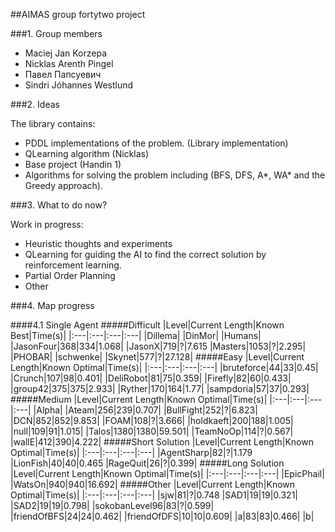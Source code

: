##AIMAS group fortytwo project

###1. Group members

- Maciej Jan Korzepa
- Nicklas Arenth Pingel
- Павел Папсуевич
- Sindri Jóhannes Westlund

###2. Ideas

The library contains:
  * PDDL implementations of the problem. (Library implementation)
  * QLearning algorithm (Nicklas)
  * Base project (Handin 1)
  * Algorithms for solving the problem including (BFS, DFS, A*, WA* and the Greedy approach).

###3. What to do now?

Work in progress:
  * Heuristic thoughts and experiments
  * QLearning for guiding the AI to find the correct solution by reinforcement learning.
  * Partial Order Planning
  * Other


###4. Map progress

####4.1 Single Agent
#####Difficult
|Level|Current Length|Known Best|Time(s)|
|:---|:---|:---|:---|
|Dillema|
|DinMor|
|Humans|
|JasonFour|368|334|1.068|
|JasonX|719|?|7.615
|Masters|1053|?|2.295|
|PHOBAR|
|schwenke|
|Skynet|577|?|27.128|
#####Easy
|Level|Current Length|Known Optimal|Time(s)|
|:---|:---|:---|:---|
|bruteforce|44|33|0.45|
|Crunch|107|98|0.401|
|DeliRobot|81|75|0.359|
|Firefly|82|60|0.433|
|group42|375|375|2.933|
|Ryther|170|164|1.77|
|sampdoria|57|37|0.293|
#####Medium
|Level|Current Length|Known Optimal|Time(s)|
|:---|:---|:---|:---|
|Alpha|
|Ateam|256|239|0.707|
|BullFight|252|?|6.823|
|DCN|852|852|9.853|
|FOAM|108|?|3.666|
|holdkaeft|200|188|1.005|
|null|109|91|1.015|
|Talos|1380|1380|59.501|
|TeamNoOp|114|?|0.567|
|wallE|412|390|4.222|
#####Short Solution
|Level|Current Length|Known Optimal|Time(s)|
|:---|:---|:---|:---|
|AgentSharp|82|?|1.179
|LionFish|40|40|0.465
|RageQuit|26|?|0.399|
#####Long Solution
|Level|Current Length|Known Optimal|Time(s)|
|:---|:---|:---|:---|
|EpicPhail|
|WatsOn|940|940|16.692|
#####Other
|Level|Current Length|Known Optimal|Time(s)|
|:---|:---|:---|:---|
|sjw|81|?|0.748
|SAD1|19|19|0.321|
|SAD2|19|19|0.798|
|sokobanLevel96|83|?|0.599|
|friendOfBFS|24|24|0.462|
|friendOfDFS|10|10|0.609|
|a|83|83|0.466|
|b|